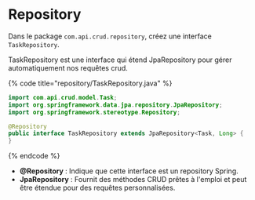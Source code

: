 # Repository

Dans le package `com.api.crud.repository`, créez une interface `TaskRepository`.

TaskRepository est une interface qui étend JpaRepository pour gérer automatiquement nos requêtes crud.

{% code title="repository/TaskRepository.java" %}
```java
import com.api.crud.model.Task;
import org.springframework.data.jpa.repository.JpaRepository;
import org.springframework.stereotype.Repository;

@Repository
public interface TaskRepository extends JpaRepository<Task, Long> {
}
```
{% endcode %}

* **@Repository** : Indique que cette interface est un repository Spring.
* **JpaRepository** : Fournit des méthodes CRUD prêtes à l'emploi et peut être étendue pour des requêtes personnalisées.
